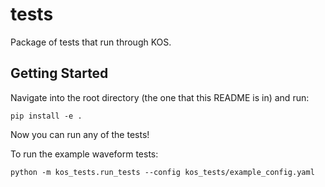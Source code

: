 # tests

Package of tests that run through KOS.

## Getting Started

Navigate into the root directory (the one that this README is in) and run:
```
pip install -e .
```

Now you can run any of the tests! 

To run the example waveform tests:
```
python -m kos_tests.run_tests --config kos_tests/example_config.yaml
```
